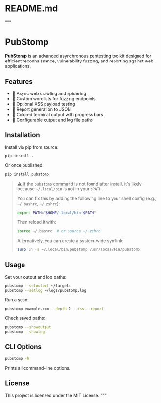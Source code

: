 # README.md
"""
# PubStomp

**PubStomp** is an advanced asynchronous pentesting toolkit designed for efficient reconnaissance, vulnerability fuzzing, and reporting against web applications.

## Features
- 🔎 Async web crawling and spidering
- 🎯 Custom wordlists for fuzzing endpoints
- 🔐 Optional XSS payload testing
- 🧪 Report generation to JSON
- 🎨 Colored terminal output with progress bars
- 💾 Configurable output and log file paths

## Installation
Install via pip from source:

```bash
pip install .
```

Or once published:
```bash
pip install pubstomp
```

> ⚠️ If the `pubstomp` command is not found after install, it's likely because `~/.local/bin` is not in your `$PATH`.
> 
> You can fix this by adding the following line to your shell config (e.g., `~/.bashrc`, `~/.zshrc`):
>
> ```bash
> export PATH="$HOME/.local/bin:$PATH"
> ```
>
> Then reload it with:
>
> ```bash
> source ~/.bashrc  # or source ~/.zshrc
> ```
>
> Alternatively, you can create a system-wide symlink:
>
> ```bash
> sudo ln -s ~/.local/bin/pubstomp /usr/local/bin/pubstomp
> ```

## Usage
Set your output and log paths:

```bash
pubstomp --setoutput ~/targets
pubstomp --setlog ~/logs/pubstomp.log
```

Run a scan:
```bash
pubstomp example.com --depth 2 --xss --report
```

Check saved paths:
```bash
pubstomp --showoutput
pubstomp --showlog
```

## CLI Options
```bash
pubstomp -h
```
Prints all command-line options.

## License
This project is licensed under the MIT License.
"""
